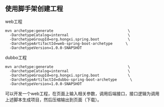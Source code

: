 ## 使用脚手架创建工程
web工程
```
mvn archetype:generate                                  \
  -DarchetypeCatalog=internal                           \
  -DarchetypeGroupId=org.hongxi.spring.boot             \
  -DarchetypeArtifactId=web-spring-boot-archetype      \
  -DarchetypeVersion=1.0.0-SNAPSHOT
```
dubbo工程
```
mvn archetype:generate                                  \
  -DarchetypeCatalog=internal                           \
  -DarchetypeGroupId=org.hongxi.spring.boot             \
  -DarchetypeArtifactId=dubbo-spring-boot-archetype      \
  -DarchetypeVersion=1.0.0-SNAPSHOT
```

可以开发一个web工程，在页面上输入相关参数，调用后端接口，接口逻辑为调用上述脚本生成项目，然后压缩输出到页面（下载）。